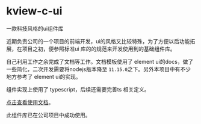 # kview-c-ui
一款科技风格的ui组件库

近期负责公司的一个项目的前端开发，ui的风格又比较特殊，为了方便以后功能拓展，在项目之初，便参照标准ui 库的的规范来开发使用到的基础组件库。

自己利用工作之余完成了文档等工作。文档模板使用了 element ui的docs，做了一些简化，二次开发需要将nodejs版本降至 `11.15.0`之下。另外本项目中有不少地方参考了 element ui的实现。

组件实现上使用了 typescript，后续还需要完善ts 相关定义。

[点击查看使用文档](http://119.3.156.49:9090/#/zh-CN/)。

此组件库已在公司项目中成功使用。
